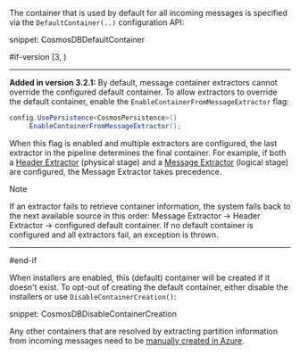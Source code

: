 The container that is used by default for all incoming messages is specified via the `DefaultContainer(..)` configuration API:

snippet: CosmosDBDefaultContainer

#if-version [3, )

---

**Added in version 3.2.1:** By default, message container extractors cannot override the configured default container. To allow extractors to override the default container, enable the `EnableContainerFromMessageExtractor` flag:

```csharp
config.UsePersistence<CosmosPersistence>()
    .EnableContainerFromMessageExtractor();
```

When this flag is enabled and multiple extractors are configured, the last extractor in the pipeline determines the final container. For example, if both a [Header Extractor](/persistence/cosmosdb/transactions.md#specifying-the-container-to-use-for-the-transaction-using-message-header-values) (physical stage) and a [Message Extractor](/persistence/cosmosdb/transactions.md#specifying-the-container-to-use-for-the-transaction-using-the-message-contents) (logical stage) are configured, the Message Extractor takes precedence.

> [!NOTE]
> If an extractor fails to retrieve container information, the system falls back to the next available source in this order: Message Extractor → Header Extractor → configured default container. If no default container is configured and all extractors fail, an exception is thrown.

---

#end-if

When installers are enabled, this (default) container will be created if it doesn't exist. To opt-out of creating the default container, either disable the installers or use `DisableContainerCreation()`:

snippet: CosmosDBDisableContainerCreation

Any other containers that are resolved by extracting partition information from incoming messages need to be [manually created in Azure](https://learn.microsoft.com/en-us/azure/cosmos-db/nosql/how-to-create-container).
